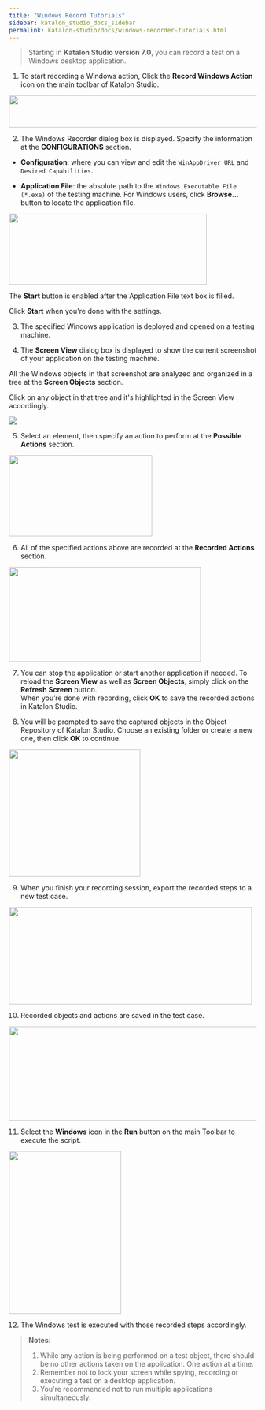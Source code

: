 ```yaml
---
title: "Windows Record Tutorials"
sidebar: katalon_studio_docs_sidebar
permalink: katalon-studio/docs/windows-recorder-tutorials.html
---
```

> Starting in **Katalon Studio version 7.0**, you can record a test on a Windows desktop application.

1. To start recording a Windows action, Click the **Record Windows Action** icon on the main toolbar of Katalon Studio.

<img src="https://github.com/katalon-studio/docs-images/raw/master/katalon-studio/docs/introduction-desktop-app-testing/Windows_Record_Action.png" width="600.5" height="65">

2. The Windows Recorder dialog box is displayed. Specify the information at the **CONFIGURATIONS** section.

* **Configuration**: where you can view and edit the `WinAppDriver URL` and `Desired Capabilities`.

* **Application File**: the absolute path to the `Windows Executable File (*.exe)` of the testing machine. For Windows users, click **Browse...** button to locate the application file.

<img src="https://github.com/katalon-studio/docs-images/raw/master/katalon-studio/docs/record-windows-actions/Record-step2.png" width="402" height="144">

The **Start** button is enabled after the Application File text box is filled.

Click **Start** when you're done with the settings.

3. The specified Windows application is deployed and opened on a testing machine.

4. The **Screen View** dialog box is displayed to show the current screenshot of your application on the testing machine.

All the Windows objects in that screenshot are analyzed and organized in a tree at the **Screen Objects** section.

Click on any object in that tree and it's highlighted in the Screen View accordingly.

<img src="https://github.com/katalon-studio/docs-images/raw/master/katalon-studio/docs/record-windows-actions/highlighted.png">

5. Select an element, then specify an action to perform at the **Possible Actions** section.

<img src="https://github.com/katalon-studio/docs-images/raw/master/katalon-studio/docs/record-windows-actions/step6.png" width="291" height="165">

6. All of the specified actions above are recorded at the **Recorded Actions** section.

<img src="https://github.com/katalon-studio/docs-images/raw/master/katalon-studio/docs/record-windows-actions/recorded-action.png" width="390" height="192">

7. You can stop the application or start another application if needed. To reload the **Screen View** as well as **Screen Objects**, simply click on the **Refresh Screen** button.\
When you’re done with recording, click **OK** to save the recorded actions in Katalon Studio.

8. You will be prompted to save the captured objects in the Object Repository of Katalon Studio. Choose an existing folder or create a new one, then click **OK** to continue.

<img src="https://github.com/katalon-studio/docs-images/raw/master/katalon-studio/docs/record-windows-actions/Step9.png" width="267" height="258">

9. When you finish your recording session, export the  recorded steps to a new test case.

<img src="https://github.com/katalon-studio/docs-images/raw/master/katalon-studio/docs/record-windows-actions/Export-new-TC.png" width="494" height="197">

10. Recorded objects and actions are saved in the test case.

<img src="https://github.com/katalon-studio/docs-images/raw/master/katalon-studio/docs/record-windows-actions/test-case.png" width="609" height="191">

11. Select the **Windows** icon in the **Run** button on the main Toolbar to execute the script.  

<img src="https://github.com/katalon-studio/docs-images/raw/master/katalon-studio/docs/record-windows-actions/step13.png" width="228" height="330">

12. The Windows test is executed with those recorded steps accordingly.

>**Notes**:
>
> 1. While any action is being performed on a test object, there should be no other actions taken on the application. One action at a time.
> 2. Remember not to lock your screen while spying, recording or executing a test on a desktop application.
> 3. You're recommended not to run multiple applications simultaneously.
